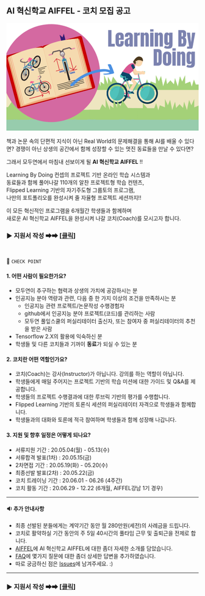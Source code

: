
## AI 혁신학교 AIFFEL - 코치 모집 공고
![Alt text](/Learningbydoing.png)


책과 논문 속의 단편적 지식이 아닌 Real World의 문제해결을 통해 AI를 배울 수 있다면?
경쟁이 아닌 상생의 공간에서 함께 성장할 수 있는 멋진 동료들을 만날 수 있다면?

그래서 모두연에서 마침내 선보이게 될 **AI 혁신학교 AIFFEL** !! 

Learning By Doing 컨셉의 프로젝트 기반 온라인 학습 시스템과  
동료들과 함께 풀어나갈 110개의 알찬 프로젝트형 학습 컨텐츠,  
Flipped Learning 기반의 자기주도형 그룹토의 프로그램,  
나만의 포트폴리오를 완성시켜 줄 자율형 프로젝트 세션까지!!

이 모든 혁신적인 프로그램을 6개월간 학생들과 함께하며  
새로운 AI 혁신학교 AIFFEL을 완성시켜 나갈 코치(Coach)를 모시고자 합니다.


### ▶ 지원서 작성 ➡➡  [[클릭](https://modulabs.typeform.com/to/PzOE5A)]


<br>

🔽 `CHECK POINT`
<br>

#### **1. 어떤 사람이 필요한가요?**
 - 모두연이 추구하는 협력과 상생의 가치에 공감하시는 분
 - 인공지능 분야 역량과 관련, 다음 중 한 가지 이상의 조건을 만족하시는 분
    - 인공지능 관련 프로젝트/논문작성 수행경험자
    - github에서 인공지능 분야 프로젝트(코드)를 관리하는 사람
    - 모두연 풀잎스쿨의 퍼실리테이터 출신자, 또는 참여자 중 퍼실리테이터의 추천을 받은 사람
 - Tensorflow 2.X의 활용에 익숙하신 분 
 - 학생들 및 다른 코치들과 기꺼이 **동료**가 되실 수 있는 분

#### **2. 코치란 어떤 역할인가요?**
 - 코치(Coach)는 강사(Instructor)가 아닙니다. 강의를 하는 역할이 아닙니다.
 - 학생들에게 매일 주어지는 프로젝트 기반의 학습 미션에 대한 가이드 및 Q&A를 제공합니다.
 - 학생들의 프로젝트 수행결과에 대한 루브릭 기반의 평가를 수행합니다.
 - Flipped Learning 기반의 토론식 세션의 퍼실리테이터 자격으로 학생들과 함께합니다.
 - 학생들과의 대화와 토론에 적극 참여하며 학생들과 함께 성장해 나갑니다.
　　
#### **3. 지원 및 향후 일정은 어떻게 되나요?**
 - 서류지원 기간 : 20.05.04(월) - 05.13(수)
 - 서류합격 발표(1차) : 20.05.15(금)
 - 2차면접 기간 : 20.05.19(화) - 05.20(수)
 - 최종선발 발표(2차) : 20.05.22(금)
 - 코치 트레이닝 기간 : 20.06.01 - 06.26 (4주간)
 - 코치 활동 기간 : 20.06.29 - 12.22 (6개월, AIFFEL강남 1기 경우)
 
---

#### **🔉 추가 안내사항** 
 - 최종 선발된 분들에게는 계약기간 동안 월 280만원(세전)의 사례금을 드립니다.
 - 코치로 활약하실 기간 동안의 주 5일 40시간의 풀타임 근무 및 출퇴근을 전제로 합니다.
 - [AIFFEL](/AIFFEL.md)에 AI 혁신학교 AIFFEL에 대한 좀더 자세한 소개를 담았습니다.
 - [FAQ](/FAQ.md)에 몇가지 질문에 대한 좀더 상세한 답변을 추가하였습니다.
 - 따로 궁금하신 점은 [Issues](https://github.com/modulabs/AIFFEL_coaches/issues)에 남겨주세요. :)
 
 ---

### ▶ 지원서 작성 ➡➡  [[클릭](https://modulabs.typeform.com/to/PzOE5A)]
